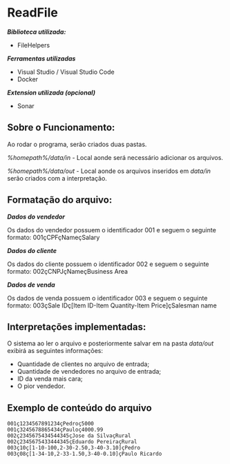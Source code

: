 # ReadFile
***Biblioteca utilizada:***

- FileHelpers

***Ferramentas utilizadas***
- Visual Studio / Visual Studio Code
- Docker

***Extension utilizada (opcional)***
- Sonar

Sobre o Funcionamento:
----
Ao rodar o programa, serão criados duas pastas.

*%homepath%/data/in* - Local aonde será necessário adicionar os arquivos.

*%homepath%/data/out* - Local aonde os arquivos inseridos em *data/in* serão criados com a interpretação. 



Formatação do arquivo:
-----

***Dados do vendedor***

Os dados do vendedor possuem o identificador 001 e seguem o seguinte formato:
001çCPFçNameçSalary

***Dados do cliente***

Os dados do cliente possuem o identificador 002 e seguem o seguinte formato:
002çCNPJçNameçBusiness Area

***Dados de venda***

Os dados de venda possuem o identificador 003 e seguem o seguinte formato:
003çSale IDç[Item ID-Item Quantity-Item Price]çSalesman name

Interpretações implementadas:
-----
O sistema ao ler o arquivo e posteriormente salvar em na pasta *data/out* exibirá as seguintes informações:

- Quantidade de clientes no arquivo de entrada;
- Quantidade de vendedores no arquivo de entrada;
- ID da venda mais cara;
- O pior vendedor.

Exemplo de conteúdo do arquivo
---
```
001ç1234567891234çPedroç5000
001ç3245678865434çPauloç4000.99
002ç2345675434544345çJose da SilvaçRural
002ç2345675433444345çEduardo PereiraçRural
003ç10ç[1-10-100,2-30-2.50,3-40-3.10]çPedro
003ç08ç[1-34-10,2-33-1.50,3-40-0.10]çPaulo Ricardo
```
